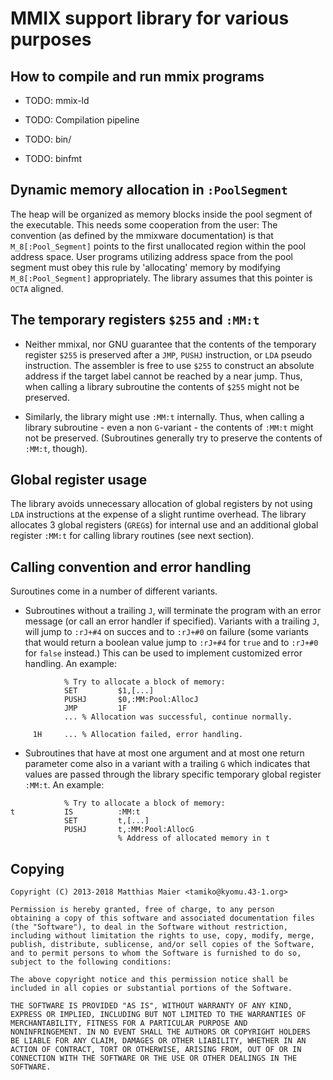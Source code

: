  MMIX support library for various purposes
===========================================


How to compile and run mmix programs
------------------------------------

* TODO: mmix-ld
* TODO: Compilation pipeline

* TODO: bin/

* TODO: binfmt


Dynamic memory allocation in `:PoolSegment`
-------------------------------------------

The heap will be organized as memory blocks inside the pool segment of the
executable. This needs some cooperation from the user: The convention (as
defined by the mmixware documentation) is that `M_8[:Pool_Segment]` points
to the first unallocated region within the pool address space. User
programs utilizing address space from the pool segment must obey this rule
by 'allocating' memory by modifying `M_8[:Pool_Segment]` appropriately. The
library assumes that this pointer is `OCTA` aligned.


The temporary registers `$255` and `:MM:t`
------------------------------------------

* Neither mmixal, nor GNU guarantee that the contents of the temporary
  register `$255` is preserved after a `JMP`, `PUSHJ` instruction, or `LDA`
  pseudo instruction. The assembler is free to use `$255` to construct an
  absolute address if the target label cannot be reached by a near jump.
  Thus, when calling a library subroutine the contents of `$255` might not be
  preserved.

* Similarly, the library might use `:MM:t` internally.
  Thus, when calling a library subroutine - even a non `G`-variant - the
  contents of `:MM:t` might not be preserved. (Subroutines generally try to
  preserve the contents of `:MM:t`, though).


Global register usage
---------------------

The library avoids unnecessary allocation of global registers by not using
`LDA` instructions at the expense of a slight runtime overhead. The library
allocates 3 global registers (`GREG`s) for internal use and an additional
global register `:MM:t` for calling library routines (see next section).


Calling convention and error handling
-------------------------------------

Suroutines come in a number of different variants.

* Subroutines without a trailing `J`, will terminate the program with an
  error message (or call an error handler if specified). Variants with a
  trailing `J`, will jump to `:rJ+#4` on succes and to `:rJ+#0` on failure
  (some variants that would return a boolean value jump to `:rJ+#4` for
  `true` and to `:rJ+#0` for `false` instead.) This can be used to
  implement customized error handling. An example:
```
            % Try to allocate a block of memory:
            SET         $1,[...]
            PUSHJ       $0,:MM:Pool:AllocJ
            JMP         1F
            ... % Allocation was successful, continue normally.

     1H     ... % Allocation failed, error handling.
```

* Subroutines that have at most one argument and at most one return
  parameter come also in a variant with a trailing `G` which indicates that
  values are passed through the library specific temporary global register
  `:MM:t`. An example:
```
            % Try to allocate a block of memory:
t           IS          :MM:t
            SET         t,[...]
            PUSHJ       t,:MM:Pool:AllocG
                        % Address of allocated memory in t
```


Copying
-------
```
Copyright (C) 2013-2018 Matthias Maier <tamiko@kyomu.43-1.org>

Permission is hereby granted, free of charge, to any person
obtaining a copy of this software and associated documentation files
(the "Software"), to deal in the Software without restriction,
including without limitation the rights to use, copy, modify, merge,
publish, distribute, sublicense, and/or sell copies of the Software,
and to permit persons to whom the Software is furnished to do so,
subject to the following conditions:

The above copyright notice and this permission notice shall be
included in all copies or substantial portions of the Software.

THE SOFTWARE IS PROVIDED "AS IS", WITHOUT WARRANTY OF ANY KIND,
EXPRESS OR IMPLIED, INCLUDING BUT NOT LIMITED TO THE WARRANTIES OF
MERCHANTABILITY, FITNESS FOR A PARTICULAR PURPOSE AND
NONINFRINGEMENT. IN NO EVENT SHALL THE AUTHORS OR COPYRIGHT HOLDERS
BE LIABLE FOR ANY CLAIM, DAMAGES OR OTHER LIABILITY, WHETHER IN AN
ACTION OF CONTRACT, TORT OR OTHERWISE, ARISING FROM, OUT OF OR IN
CONNECTION WITH THE SOFTWARE OR THE USE OR OTHER DEALINGS IN THE
SOFTWARE.
```
